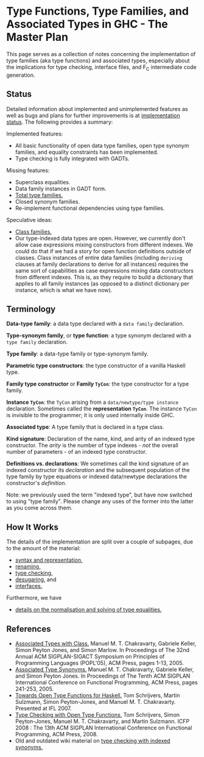 # Type Functions, Type Families, and Associated Types in GHC - The Master Plan


This page serves as a collection of notes concerning the implementation of type families (aka type functions) and associated types, especially about the implications for type checking, interface files, and F<sub>C</sub> intermediate code generation.

## Status


Detailed information about implemented and unimplemented features as well as bugs and plans for further improvements is at [implementation status](type-functions-status).  The following provides a summary:


Implemented features:

- All basic functionality of open data type families, open type synonym families, and equality constraints has been implemented.
- Type checking is fully integrated with GADTs.


Missing features:

- Superclass equalities.
- Data family instances in GADT form.
- [Total type families.](type-functions/total-families)
- Closed synonym families.
- Re-implement functional dependencies using type families.


Speculative ideas:

- [Class families.](type-functions/class-families)
- Our type-indexed data types are open.  However, we currently don't allow case expressions mixing constructors from different indexes.  We could do that if we had a story for open function definitions outside of classes.  Class instances of entire data families (including `deriving` clauses at family declarations to derive for all instances) requires the same sort of capabilities as case expressions mixing data constructors from different indexes.  This is, as they require to build a dictionary that applies to all family instances (as opposed to a distinct dictionary per instance, which is what we have now).

## Terminology

**Data-type family**: a data type declared with a `data family` declaration.

**Type-synonym family**, or **type function**: a type synonym declared with a `type family` declaration.

**Type family**: a data-type family or type-synonym family.

**Parametric type constructors**: the type constructor of a vanilla Haskell type.

**Family type constructor** or **Family `TyCon`**: the type constructor for a type family.

**Instance `TyCon`**: the `TyCon` arising from a `data/newtype/type instance` declaration.  Sometimes called the **representation `TyCon`**.  The instance `TyCon` is invisible to the programmer; it is only used internally inside GHC.  

**Associated type**: A type family that is declared in a type class.

**Kind signature**: Declaration of the name, kind, and arity of an indexed type constructor.  The *arity* is the number of type indexes - *not* the overall number of parameters - of an indexed type constructor.

**Definitions vs. declarations**: We sometimes call the kind signature of an indexed constructor its *declaration* and the subsequent population of the type family by type equations or indexed data/newtype declarations the constructor's *definition*.


Note: we previously used the term "indexed type", but have now switched to using "type family".  Please change any  uses of the former into the latter as you come across them.

## How It Works


The details of the implementation are split over a couple of subpages, due to the amount of the material:

- [syntax and representation,](type-functions-syntax)
- [renaming,](type-functions-renaming)
- [type checking,](type-functions-type-checking)
- [desugaring,](type-functions-core) and
- [interfaces.](type-functions-iface)


Furthermore, we have

- [details on the normalisation and solving of type equalities.](type-functions-solving)

## References

- [ Associated Types with Class.](http://www.cse.unsw.edu.au/~chak/papers/CKPM05.html) Manuel M. T. Chakravarty, Gabriele Keller, Simon Peyton Jones, and Simon Marlow. In Proceedings of The 32nd Annual ACM SIGPLAN-SIGACT Symposium on Principles of Programming Languages (POPL'05), ACM Press, pages 1-13, 2005.
- [ Associated Type Synonyms.](http://www.cse.unsw.edu.au/~chak/papers/CKP05.html) Manuel M. T. Chakravarty, Gabriele Keller, and Simon Peyton Jones. In Proceedings of The Tenth ACM SIGPLAN International Conference on Functional Programming, ACM Press, pages 241-253, 2005.
- [ Towards Open Type Functions for Haskell.](http://www.cse.unsw.edu.au/~chak/papers/SSPC07.html) Tom Schrijvers, Martin Sulzmann, Simon Peyton-Jones, and Manuel M. T. Chakravarty. Presented at IFL 2007.
- [ Type Checking with Open Type Functions.](http://www.cse.unsw.edu.au/~chak/papers/SPCS08.html) Tom Schrijvers, Simon Peyton-Jones, Manuel M. T. Chakravarty, and Martin Sulzmann. ICFP 2008 : The 13th ACM SIGPLAN International Conference on Functional Programming, ACM Press, 2008.
- Old and outdated wiki material on [type checking with indexed synonyms.](type-functions-syn-tc)